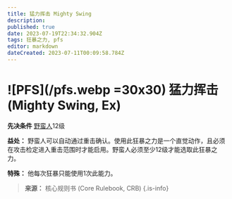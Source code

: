 ```yaml
---
title: 猛力挥击 Mighty Swing
description: 
published: true
date: 2023-07-19T22:34:32.904Z
tags: 狂暴之力, pfs
editor: markdown
dateCreated: 2023-07-11T00:09:58.784Z
---
```


# ![PFS](/pfs.webp =30x30) 猛力挥击 (Mighty Swing, Ex)

**先决条件** [野蛮人](/野蛮人)12级

**益处：** 野蛮人可以自动通过重击确认。使用此狂暴之力是一个直觉动作，且必须在攻击检定进入重击范围时才能启用。野蛮人必须至少12级才能选取此狂暴之力。

**特殊：** 他每次狂暴只能使用1次此能力。

> **来源：** 核心规则书 (Core Rulebook, CRB)
{.is-info}
